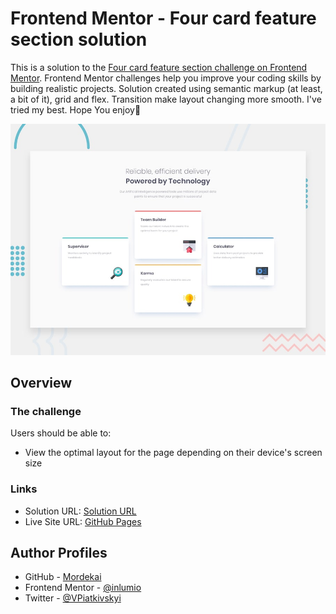 # Frontend Mentor - Four card feature section solution

This is a solution to the [Four card feature section challenge on Frontend Mentor](https://www.frontendmentor.io/challenges/four-card-feature-section-weK1eFYK). Frontend Mentor challenges help you improve your coding skills by building realistic projects. 
Solution created using semantic markup (at least, a bit of it), grid and flex. Transition make layout changing more smooth.
I've tried my best. Hope You enjoy🙂 

![Design preview for the Four card feature section coding challenge](./design/desktop-preview.jpg)

## Overview

### The challenge

Users should be able to:

- View the optimal layout for the page depending on their device's screen size

### Links

- Solution URL: [Solution URL](https://www.frontendmentor.io/solutions/landing-page-with-single-introductory-section-using-flex-MCsMwow5sT)
- Live Site URL: [GitHub Pages](https://inlumio.github.io/four-card-features-section/)

## Author Profiles

- GitHub - [Mordekai](https://github.com/inlumio)
- Frontend Mentor - [@inlumio](https://www.frontendmentor.io/profile/inlumio)
- Twitter - [@VPiatkivskyi](https://twitter.com/VPiatkivskyi)